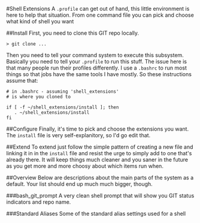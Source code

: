 #Shell Extensions
A `.profile` can get out of hand, this little environment is here to help that situation. From one command file you can pick and choose what kind of shell you want

##Install
First, you need to clone this GIT repo locally.

```
> git clone ...
```

Then you need to tell your command system to execute this subsystem. Basically you need to tell your `.profile` to run this stuff. The issue here is that many people run their profiles differently. I use a `.bashrc` to run most things so that jobs have the same tools I have mostly. So these instructions assume that:

```
# in .bashrc - assuming 'shell_extensions'
# is where you cloned to

if [ -f ~/shell_extensions/install ]; then
   . ~/shell_extensions/install
fi
```

##Configure
Finally, it's time to pick and choose the extensions you want. The `install` file is very self-explanitory, so I'd go edit that.


##Extend
To extend just follow the simple pattern of creating a new file and linking it in in the `install` file and resist the urge to simply add to one that's already there. It will keep things much cleaner and you saner in the future as you get more and more choosy about which items run when.


##Overview
Below are descriptions about the main parts of the system as a default. Your list should end up much much bigger, though.

###bash_git_prompt
A very clean shell prompt that will show you GIT status indicators and repo name.

###Standard Aliases
Some of the standard alias settings used for a shell
